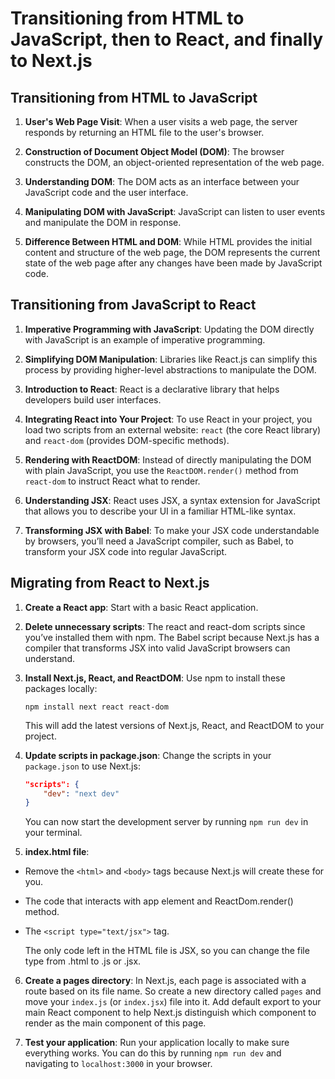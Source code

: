 # Transitioning from HTML to JavaScript, then to React, and finally to Next.js

## Transitioning from HTML to JavaScript

1. **User's Web Page Visit**: When a user visits a web page, the server responds by returning an HTML file to the user's browser.

2. **Construction of Document Object Model (DOM)**: The browser constructs the DOM, an object-oriented representation of the web page.

3. **Understanding DOM**: The DOM acts as an interface between your JavaScript code and the user interface.

4. **Manipulating DOM with JavaScript**: JavaScript can listen to user events and manipulate the DOM in response.

5. **Difference Between HTML and DOM**: While HTML provides the initial content and structure of the web page, the DOM represents the current state of the web page after any changes have been made by JavaScript code.

## Transitioning from JavaScript to React

1. **Imperative Programming with JavaScript**: Updating the DOM directly with JavaScript is an example of imperative programming.

2. **Simplifying DOM Manipulation**: Libraries like React.js can simplify this process by providing higher-level abstractions to manipulate the DOM.

3. **Introduction to React**: React is a declarative library that helps developers build user interfaces.

4. **Integrating React into Your Project**: To use React in your project, you load two scripts from an external website: `react` (the core React library) and `react-dom` (provides DOM-specific methods).

5. **Rendering with ReactDOM**: Instead of directly manipulating the DOM with plain JavaScript, you use the `ReactDOM.render()` method from `react-dom` to instruct React what to render.

6. **Understanding JSX**: React uses JSX, a syntax extension for JavaScript that allows you to describe your UI in a familiar HTML-like syntax.

7. **Transforming JSX with Babel**: To make your JSX code understandable by browsers, you’ll need a JavaScript compiler, such as Babel, to transform your JSX code into regular JavaScript.

## Migrating from React to Next.js

1. **Create a React app**: Start with a basic React application.

2. **Delete unnecessary scripts**: The react and react-dom scripts since you’ve installed them with npm. The Babel script because Next.js has a compiler that transforms JSX into valid JavaScript browsers can understand.

3. **Install Next.js, React, and ReactDOM**: Use npm to install these packages locally:

   ```
   npm install next react react-dom
   ```

   This will add the latest versions of Next.js, React, and ReactDOM to your project.

4. **Update scripts in package.json**: Change the scripts in your `package.json` to use Next.js:

   ```json
   "scripts": {
       "dev": "next dev"
   }
   ```

   You can now start the development server by running `npm run dev` in your terminal.

5. **index.html file**:

- Remove the `<html>` and `<body>` tags because Next.js will create these for you.
- The code that interacts with app element and ReactDom.render() method.
- The `<script type="text/jsx">` tag.

  The only code left in the HTML file is JSX, so you can change the file type from .html to .js or .jsx.

6. **Create a pages directory**: In Next.js, each page is associated with a route based on its file name. So create a new directory called `pages` and move your `index.js` (or `index.jsx`) file into it. Add default export to your main React component to help Next.js distinguish which component to render as the main component of this page.

7. **Test your application**: Run your application locally to make sure everything works. You can do this by running `npm run dev` and navigating to `localhost:3000` in your browser.
